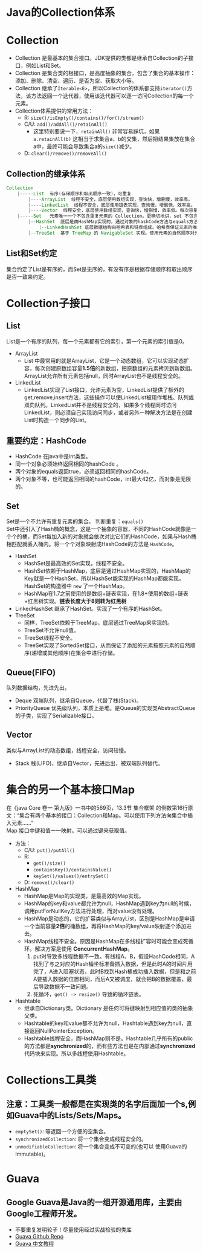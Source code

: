 # Java的Collection体系

# Collection
* Collection 是最基本的集合接口。JDK提供的类都是继承自Collection的子接口，例如List和Set。
* Collection 是集合类的根接口，是高度抽象的集合，包含了集合的基本操作：添加、删除、清空、遍历、是否为空、获取大小等。
* Collection 继承了`Iterable<E>`，所以Collection的体系都支持`iterator()`方法，该方法返回一个迭代器，使用该迭代器可以逐一访问Collection的每一个元素。
* Collection体系提供的常⽤⽅法： 
  * R: `size()/isEmpty()/contains()/for()/stream() `
  * C/U: `add()/addAll()/retainAll()`
    * 这里特别要说一下，`retainAll()` 非常容易踩坑，如果`a.retainAll(b)` 这相当于求集合a、b的交集，然后把结果集放在集合a中，最终可能会导致集合a的`size()`减少。
  * D: `clear()/remove()/removeAll()`
## Collection的继承体系
```java
Collection
    |-----List  有序(存储顺序和取出顺序一致)，可重复
        |----ArrayList  线程不安全，底层使用数组实现，查询快，增删慢，效率高。
        |----LinkedList  线程不安全，底层使用链表实现，查询慢，增删快，效率高。
        |----Vector  线程安全，底层使用数组实现，查询快，增删慢，效率低。每次容量不足时，默认自增长度的一倍（如果不指定增量的话）。
    |-----Set   元素唯一一个不包含重复元素的 Collection。更确切地讲，set 不包含满足 e1.equals(e2) 的元素对 e1 和 e2，并且最多包含一个 null 元素。
        |--HashSet  底层是由HashMap实现的，通过对象的hashCode方法与equals方法来保证插入元素的唯一性，无序(存储顺序和取出顺序不一致)，。
            |--LinkedHashSet 底层数据结构由哈希表和链表组成。哈希表保证元素的唯一性，链表保证元素有序。(存储和取出是一致)
        |--TreeSet  基于 TreeMap 的 NavigableSet 实现。使用元素的自然顺序对元素进行排序，或者根据创建 set 时提供的 Comparator 进行排序，具体取决于使用的构造方法。 元素唯一。
```
## List和Set约定
集合约定了List是有序的，而Set是无序的，有没有序是根据存储顺序和取出顺序是否一致来约定。


# Collection子接口
## List
List是一个有序的队列，每一个元素都有它的索引，第一个元素的索引值是0。
* ArrayList
  * List 中最常用的就是ArrayList，它是一个动态数组，它可以实现动态扩容，每次创建原数组容量**1.5倍**的新数组，把原数组的元素拷贝到新数组。ArrayList允许所有元素包括null，同时ArrayList也不是线程安全的。
* LinkedList
  * LinkedList实现了List接口，允许元素为空，LinkedList提供了额外的get,remove,insert方法，这些操作可以使LinkedList被用作堆栈、队列或双向队列。LinkedList并不是线程安全的，如果多个线程同时访问LinkedList，则必须自己实现访问同步，或者另外一种解决方法是在创建List时构造一个同步的List。

## 重要约定：HashCode
  * HashCode 在java中是int类型。
  * 同⼀个对象必须始终返回相同的hashCode 。
  * 两个对象的equals返回true，必须返回相同的hashCode。
  * 两个对象不等，也可能返回相同的hashCode，int最大42亿，而对象是无限的。
## Set
Set是一个不允许有重复元素的集合。
判断重复：`equals()`<br>
Set中还引入了Hash桶的概念，这是一个抽象的容器，不同的HashCode就像是一个个的桶，而Set每加入新的对象就会依次对比它们的HashCode，如果与Hash桶相匹配就丢入桶内。将一个个对象映射成HashCode的方法是 `HashCode`。
* HashSet
  * HashSet是最高效的Set实现，线程不安全。
  * HashSet依赖于HashMap，底层是通过HashMap实现的，HashMap的Key就是一个HashSet，所以HashSet能实现的HashMap都能实现，HashSet的构造器中 `new` 了一个HashMap。
  * HashMap在1.7之前使用的是数组+链表实现，在1.8+使用的数组+链表+红黑树实现。**链表长度大于8则转为红黑树**
* LinkedHashSet 继承了HashSet。实现了一个有序的HashSet。
* TreeSet
  * 同样，TreeSet依赖于TreeMap，底层通过TreeMap来实现的。
  * TreeSet不允许null值。
  * TreeSet线程不安全。
  * TreeSet实现了SortedSet接口，从而保证了添加的元素按照元素的自然顺序(递增或其他顺序)在集合中进行存储。

## Queue(FIFO)
队列数据结构，先进先出。<br>
* Deque 双端队列，继承自Queue，代替了栈(Stack)。
* PriorityQueue 优先级队列，本质上是堆。是Queue的实现类AbstractQueue的子类，实现了Serializable接口。
## Vector
类似与ArrayList的动态数组，线程安全，访问较慢。
* Stack 栈(LIFO)，继承自Vector，先进后出，被双端队列替代。


# 集合的另一个基本接口Map
在《java Core 卷一 第九版》一书中的569页，13.3节 集合框架 的倒数第16行原文：“集合有两个基本的接口：Collection和Map。可以使用下列方法向集合中插入元素……”<br>
Map 接口中键和值一一映射。可以通过键来获取值。
* 方法：
  * C/U: `put()/putAll()` 
  * R:
    * `get()/size()`
    * `containsKey()/containsValue()`
    * `keySet()/values()/entrySet()` 
  * D: `remove()/clear()`
* HashMap 
  * HashMap是Map的实现类，是最高效的Map实现。
  * HashMap的key和value都允许为null，HashMap遇到key为null的时候，调用putForNullKey方法进行处理，而对value没有处理。
  * HashMap是动态的，它的扩容类似与ArrayList，区别是HashMap是申请一个当前容量**2倍**的桶数组，再将HashMap的key/value映射逐个添加进去。
  * HashMap线程不安全。原因是HashMap在多线程扩容时可能会变成死循环。解决方案是使用 **ConcurrentHashMap**。
    1. put时导致多线程数据不一致。有线程A、B，假设HashCode相同，A找到了与之对应的Hash桶坐标准备插入数据，但是此时A的时间片用完了，A进入阻塞状态，此时B找到Hash桶成功插入数据，但是和之前A要插入数据的位置相同，而后A又被调度，就会把B的数据覆盖，最后导致数据不一致问题。
    2. 死循环，`get() -> resize()` 导致的循环链表。
* Hashtable
  * 继承自Dictionary类。Dictionary 是任何可将键映射到相应值的类的抽象父类。
  * Hashtable的key和value都不允许为null，Hashtable遇到key为null，直接返回NullPointerException。
  * Hashtable线程安全，而HashMap则不是。Hashtable几乎所有的public的方法都是**synchronized**的，而有些方法也是在内部通过**synchronized**代码块来实现。所以多线程使用Hashtable。


# Collections工具类
## 注意：工具类一般都是在实现类的名字后面加一个s,例如Guava中的Lists/Sets/Maps。
* `emptySet()`: 等返回⼀个⽅便的空集合。
* `synchronizedCollection`: 将⼀个集合变成线程安全的。
* `unmodifiableCollection`: 将⼀个集合变成不可变的(也可以
使⽤Guava的Immutable)。

# Guava
## Google Guava是Java的一组开源通用库，主要由Google工程师开发。
* 不要重复发明轮⼦！尽量使⽤经过实战检验的类库
* [Guava Github Repo](https://github.com/google/guava)<br>
* [Guava 中文教程](https://legacy.gitbook.com/book/wizardforcel/guava-tutorial/details)
